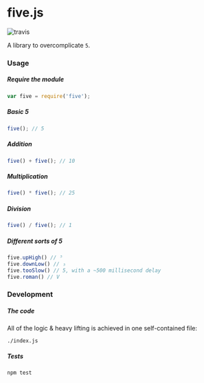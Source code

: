 # five.js

![travis](https://api.travis-ci.org/jackdcrawford/five.svg)

A library to overcomplicate `5`.

### Usage
##### Require the module
```javascript
var five = require('five');
```

##### Basic 5
```javascript
five(); // 5
```

##### Addition
```javascript
five() + five(); // 10
```

##### Multiplication
```javascript
five() * five(); // 25
```

##### Division
```javascript
five() / five(); // 1
```

##### Different sorts of 5
```javascript
five.upHigh() // ⁵
five.downLow() // ₅
five.tooSlow() // 5, with a ~500 millisecond delay
five.roman() // V
```

### Development
##### The code
All of the logic & heavy lifting is achieved in one self-contained file:
```
./index.js
```

##### Tests
```
npm test
```

